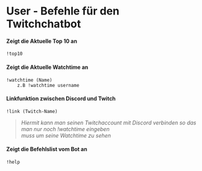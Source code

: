 # User - Befehle für den Twitchchatbot

#### Zeigt die Aktuelle Top 10 an 

```
!top10
```
#### Zeigt die Aktuelle Watchtime an 

```
!watchtime (Name)
    z.B !watchtime username
```
#### Linkfunktion zwischen Discord und Twitch 

```
!link (Twitch-Name) 
```
> _Hiermit kann man seinen Twitchaccount mit Discord verbinden so das man nur  noch !watchtime eingeben <br>
muss um seine Watchtime zu sehen_ 

#### Zeigt die Befehlslist vom Bot an 

```
!help

```